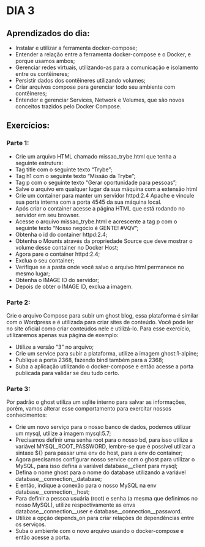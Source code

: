 # DIA 3

## Aprendizados do dia:
* Instalar e utilizar a ferramenta docker-compose;
* Entender a relação entre a ferramenta docker-compose e o Docker, e porque usamos ambos;
* Gerenciar redes virtuais, utilizando-as para a comunicação e isolamento entre os contêineres;
* Persistir dados dos contêineres utilizando volumes;
* Criar arquivos compose para gerenciar todo seu ambiente com contêineres;
* Entender e gerenciar Services, Network e Volumes, que são novos conceitos trazidos pelo Docker Compose.

## Exercícios:
### Parte 1:
* Crie um arquivo HTML chamado missao_trybe.html que tenha a seguinte estrutura:
* Tag title com o seguinte texto “Trybe”;
* Tag h1 com o seguinte texto “Missão da Trybe”;
* Tag p com o seguinte texto “Gerar oportunidade para pessoas”;
* Salve o arquivo em qualquer lugar da sua máquina com a extensão html
* Crie um container para manter um servidor httpd:2.4 Apache e vincule sua porta interna com a porta 4545 da sua máquina local.
* Após criar o container acesse a página HTML que está rodando no servidor em seu browser.
* Acesse o arquivo missao_trybe.html e acrescente a tag p com o seguinte texto “Nosso negócio é GENTE! #VQV”;
* Obtenha o id do container httpd:2.4;
* Obtenha o Mounts através da propriedade Source que deve mostrar o volume desse container no Docker Host;
* Agora pare o container httpd:2.4;
* Exclua o seu container;
* Verifique se a pasta onde você salvo o arquivo html permanece no mesmo lugar;
* Obtenha o IMAGE ID do servidor;
* Depois de obter o IMAGE ID, exclua a imagem.

### Parte 2:
Crie o arquivo Compose para subir um ghost blog, essa plataforma é similar com o Wordpress e é utilizada para criar sites de conteúdo. Você pode ler no site oficial como criar conteúdos nele e utilizá-lo. Para esse exercício, utilizaremos apenas sua página de exemplo:
* Utilize a versão “3” no arquivo;
* Crie um service para subir a plataforma, utilize a imagem ghost:1-alpine;
* Publique a porta 2368, fazendo bind também para a 2368;
* Suba a aplicação utilizando o docker-compose e então acesse a porta publicada para validar se deu tudo certo.

### Parte 3:
Por padrão o ghost utiliza um sqlite interno para salvar as informações, porém, vamos alterar esse comportamento para exercitar nossos conhecimentos:
* Crie um novo serviço para o nosso banco de dados, podemos utilizar um mysql, utilize a imagem mysql:5.7;
* Precisamos definir uma senha root para o nosso bd, para isso utilize a variável MYSQL_ROOT_PASSWORD, lembre-se que é possível utilizar a sintaxe ${} para passar uma env do host, para a env do container;
* Agora precisamos configurar nosso service com o ghost para utilizar o MySQL, para isso defina a variável database__client para mysql;
* Defina o nome ghost para o nome do database utilizando a variável database__connection__database;
* E então, indique a conexão para o nosso MySQL na env database__connection__host;
* Para definir a pessoa usuária (root) e senha (a mesma que definimos no nosso MySQL), utilize respectivamente as envs database__connection__user e database__connection__password.
* Utilize a opção depends_on para criar relações de dependências entre os serviços.
* Suba o ambiente com o novo arquivo usando o docker-compose e então acesse a porta.

